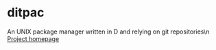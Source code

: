 # ditpac
An UNIX package manager written in D and relying on git repositories\n
[Project homepage](https://siphonay.fr/ditpac.html)